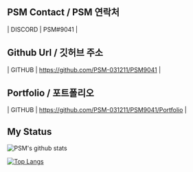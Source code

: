 ## PSM Contact / PSM 연락처

| DISCORD | PSM#9041 |


## Github Url / 깃허브 주소

| GITHUB | https://github.com/PSM-031211/PSM9041 |

## Portfolio / 포트폴리오
| GITHUB | https://github.com/PSM-031211/PSM9041/Portfolio |

## My Status
![PSM's github stats](https://github-readme-stats.vercel.app/api?username=psm-031211&show_icons=true&theme=solarized-light)

[![Top Langs](https://github-readme-stats.vercel.app/api/top-langs/?username=anuraghazra)](https://github.com/anuraghazra/github-readme-stats)
